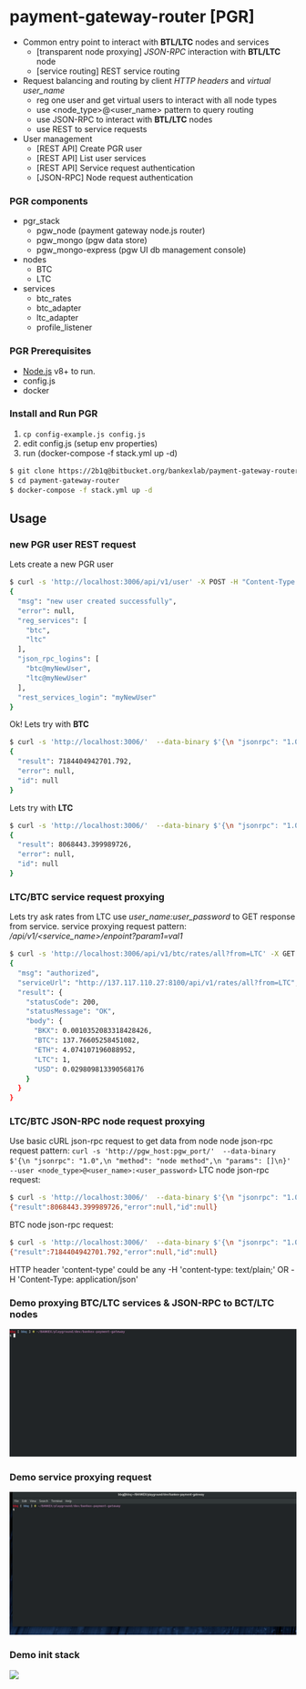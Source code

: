 # payment-gateway-router [PGR]
- Common entry point to interact with **BTL/LTC** nodes and services
    - [transparent node proxying] *JSON-RPC* interaction with **BTL/LTC** node 
    - [service routing] REST service routing
- Request balancing and routing by client *HTTP headers* and *virtual user_name*
    - reg one user and get virtual users to interact with all node types 
    - use <node_type>@<user_name> pattern to query routing
    - use JSON-RPC to interact with **BTL/LTC** nodes
    - use REST to service requests
- User management 
    - [REST API] Create PGR user
    - [REST API] List user services
    - [REST API] Service request authentication
    - [JSON-RPC] Node request authentication
### PGR components
- pgr_stack
    - pgw_node (payment gateway node.js router)
    - pgw_mongo (pgw data store)
    - pgw_mongo-express (pgw UI db management console)
- nodes
    - BTC
    - LTC
- services
    - btc_rates
    - btc_adapter
    - ltc_adapter
    - profile_listener
### PGR Prerequisites
- [Node.js](https://nodejs.org/) v8+ to run.
- config.js 
- docker
### Install and Run PGR
1. `cp config-example.js config.js`
2. edit config.js (setup env properties)
3. run (docker-compose -f stack.yml up -d)
```sh
$ git clone https://2b1q@bitbucket.org/bankexlab/payment-gateway-router.git
$ cd payment-gateway-router
$ docker-compose -f stack.yml up -d
```
## Usage
### new PGR user REST request
Lets create a new PGR user
```sh
$ curl -s 'http://localhost:3006/api/v1/user' -X POST -H "Content-Type:application/json" --user myNewUser:myNewPassword -d '{}'
{
  "msg": "new user created successfully",
  "error": null,
  "reg_services": [
    "btc",
    "ltc"
  ],
  "json_rpc_logins": [
    "btc@myNewUser",
    "ltc@myNewUser"
  ],
  "rest_services_login": "myNewUser"
}
```
Ok! Lets try with **BTC**
```sh
$ curl -s 'http://localhost:3006/'  --data-binary $'{\n "jsonrpc": "1.0",\n "method": "getdifficulty",\n "params": []\n}' --user btc@myNewUser:myNewPassword |jq 
{
  "result": 7184404942701.792,
  "error": null,
  "id": null
}
```
Lets try with **LTC**
```sh
$ curl -s 'http://localhost:3006/'  --data-binary $'{\n "jsonrpc": "1.0",\n "method": "getdifficulty",\n "params": []\n}' --user ltc@myNewUser:myNewPassword |jq 
{
  "result": 8068443.399989726,
  "error": null,
  "id": null
}
```
### LTC/BTC service request proxying
Lets try ask rates from LTC
use *user_name:user_password* to GET response from service.
service proxying request pattern: *<pgw>/api/v1/<service_name>/enpoint?param1=val1*
```sh
$ curl -s 'http://localhost:3006/api/v1/btc/rates/all?from=LTC' -X GET  --user 123:www -d '{}'|jq
{
  "msg": "authorized",
  "serviceUrl": "http://137.117.110.27:8100/api/v1/rates/all?from=LTC",
  "result": {
    "statusCode": 200,
    "statusMessage": "OK",
    "body": {
      "BKX": 0.0010352083318428426,
      "BTC": 137.76605258451082,
      "ETH": 4.074107196088952,
      "LTC": 1,
      "USD": 0.029809813390568176
    }
  }
}
```
### LTC/BTC JSON-RPC node request proxying
Use basic cURL json-rpc request to get data from node
node json-rpc request pattern:
`curl -s 'http://pgw_host:pgw_port/'  --data-binary $'{\n "jsonrpc": "1.0",\n "method": "node method",\n "params": []\n}' --user <node_type>@<user_name>:<user_password>`
LTC node json-rpc request:
```sh
$ curl -s 'http://localhost:3006/'  --data-binary $'{\n "jsonrpc": "1.0",\n "method": "getdifficulty",\n "params": []\n}' --user ltc@user7777:www
{"result":8068443.399989726,"error":null,"id":null}
```
BTC node json-rpc request:
```sh
$ curl -s 'http://localhost:3006/'  --data-binary $'{\n "jsonrpc": "1.0",\n "method": "getdifficulty",\n "params": []\n}' --user btc@user7777:www
{"result":7184404942701.792,"error":null,"id":null} 
```
HTTP header 'content-type' could be any -H 'content-type: text/plain;' OR -H 'Content-Type: application/json'
### Demo proxying BTC/LTC services & JSON-RPC to BCT/LTC nodes
![](pgw_all.gif)
### Demo service proxying request
![](pgw_rates.gif)
### Demo init stack 
![](pgw.gif)

